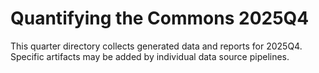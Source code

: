 # Quantifying the Commons 2025Q4

This quarter directory collects generated data and reports for 2025Q4.
Specific artifacts may be added by individual data source pipelines.


